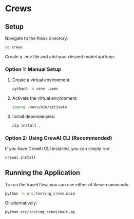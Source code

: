 # Crews

## Setup

Navigate to the flows directory:

```bash
cd crews
```

Create a .env file and add your desired model api keys

### Option 1: Manual Setup

1. Create a virtual environment:

    ```bash
    python3 -m venv .venv
    ```

2. Activate the virtual environment:

    ```bash
    source .venv/bin/activate
    ```

3. Install dependencies:
    ```bash
    pip install .
    ```

### Option 2: Using CrewAI CLI (Recommended)

If you have CrewAI CLI installed, you can simply run:

```bash
crewai install
```

## Running the Application

To run the travel flow, you can use either of these commands:

```bash
python -m src.testing_crews.main
```

Or alternatively:

```bash
python src/testing_crews/main.py
```

